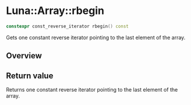 # Luna::Array::rbegin

```c++
constexpr const_reverse_iterator rbegin() const
```

Gets one constant reverse iterator pointing to the last element of the array. 

## Overview


## Return value
Returns one constant reverse iterator pointing to the last element of the array. 

